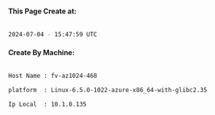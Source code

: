 
   
#### This Page Create at:

```bash

2024-07-04 - 15:47:59 UTC

```

#### Create By Machine:

```bash

Host Name : fv-az1024-468

platform  : Linux-6.5.0-1022-azure-x86_64-with-glibc2.35

Ip Local  : 10.1.0.135

```

